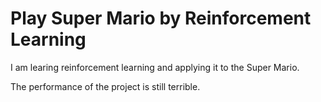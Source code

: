 # Play Super Mario by Reinforcement Learning
I am learing reinforcement learning and applying it to the Super Mario.

The performance of the project is still terrible.